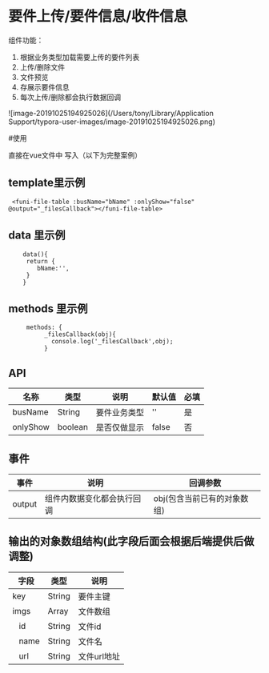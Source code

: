 # 要件上传/要件信息/收件信息

组件功能：

1. 根据业务类型加载需要上传的要件列表
2. 上传/删除文件
3. 文件预览
4. 存展示要件信息
5. 每次上传/删除都会执行数据回调

![image-20191025194925026](/Users/tony/Library/Application Support/typora-user-images/image-20191025194925026.png)

#使用

直接在vue文件中 写入（以下为完整案例）<br/>

## template里示例 

     <funi-file-table :busName="bName" :onlyShow="false" @output="_filesCallback"></funi-file-table>

## data 里示例 

        data(){
         return {
            bName:'',
         }
        }

## methods 里示例           
         methods: {
              _filesCallback(obj){
                console.log('_filesCallback',obj);
              }
## API              
<table>
  <thead>
      <tr>
            <th>名称</th> 
            <th>类型</th>
            <th>说明</th>
            <th>默认值</th>
            <th>必填</th>
      </tr>
  </thead>
  <tbody>
      <tr>
          <td>busName</td>
          <td>String</td>
          <td>要件业务类型</td>
          <td>''</td>
          <td>是</td>
       </tr>
       <tr>
          <td>onlyShow</td>
          <td>boolean</td>
          <td>是否仅做显示</td>
          <td>false</td>
          <td>否</td>
       </tr>
     </tbody>
 </table>

## 事件

  <table>
    <thead>
        <tr>
            <th>事件</th> 
            <th>说明</th>
            <th>回调参数</th>
        </tr>
    </thead>
    <tbody>
        <tr>
            <td>output</td> 
            <td>组件内数据变化都会执行回调</td>
            <td>obj(包含当前已有的对象数组)</td>
         </tr> 
       </tbody>
   </table>

## 输出的对象数组结构(此字段后面会根据后端提供后做调整)

<table>
    <thead>
        <tr>
            <th>字段</th> 
            <th>类型</th>
            <th>说明</th>
        </tr>
    </thead>
    <tbody>
        <tr>
            <td>key</td> 
            <td>String</td>
            <td>要件主键</td>
         </tr> 
         <tr>
            <td>imgs</td> 
            <td>Array</td>
            <td>文件数组</td>
         </tr>
         <tr>
            <td>&nbsp&nbsp id</td> 
            <td>String</td>
            <td>文件id</td>
         </tr>
         <tr>
            <td>&nbsp&nbsp name</td> 
            <td>String</td>
            <td>文件名</td>
         </tr>
         <tr>
            <td>&nbsp&nbsp url</td> 
            <td>String</td>
            <td>文件url地址</td>
         </tr>
       </tbody>
   </table>

